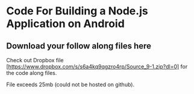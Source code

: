 # Code For Building a Node.js Application on Android
## Download your follow along files here

Check out Dropbox file [https://www.dropbox.com/s/s6a4kq9qgzro4rp/Source_9-1.zip?dl=0] for the code along files. 

File exceeds 25mb (could not be hosted on github). 
